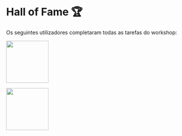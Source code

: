 # Hall of Fame 🏆
Os seguintes utilizadores completaram todas as tarefas do workshop:

[<img src="https://avatars.githubusercontent.com/u/18335360?v=4" height="114px">](https://github.com/AnaJoaoRSousa "OCH - CEIS20")

[<img src="https://avatars.githubusercontent.com/u/159790685?v=4" height="114px">](https://github.com/omarcostahamido "OCH - CEIS20")

